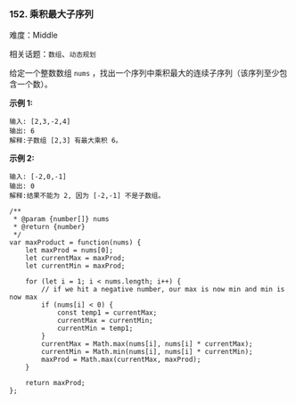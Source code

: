 ### 152. 乘积最大子序列

难度：Middle

相关话题：`数组`、`动态规划`

给定一个整数数组  `nums` ，找出一个序列中乘积最大的连续子序列（该序列至少包含一个数）。



**示例 1:** 



```
输入: [2,3,-2,4]
输出: 6
解释:子数组 [2,3] 有最大乘积 6。
```


**示例 2:** 



```
输入: [-2,0,-1]
输出: 0
解释:结果不能为 2, 因为 [-2,-1] 不是子数组。
```

```
/**
 * @param {number[]} nums
 * @return {number}
 */
var maxProduct = function(nums) {
    let maxProd = nums[0];
    let currentMax = maxProd;
    let currentMin = maxProd;
    
    for (let i = 1; i < nums.length; i++) {
        // if we hit a negative number, our max is now min and min is now max
        if (nums[i] < 0) {
            const temp1 = currentMax;
            currentMax = currentMin;
            currentMin = temp1;
        }
        currentMax = Math.max(nums[i], nums[i] * currentMax);
        currentMin = Math.min(nums[i], nums[i] * currentMin);
        maxProd = Math.max(currentMax, maxProd);
    }
    
    return maxProd;
};
```

